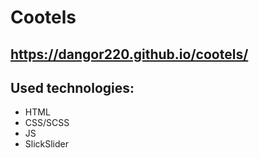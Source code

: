 # Cootels

##  https://dangor220.github.io/cootels/

## Used technologies:

* HTML
* CSS/SCSS
* JS
* SlickSlider
